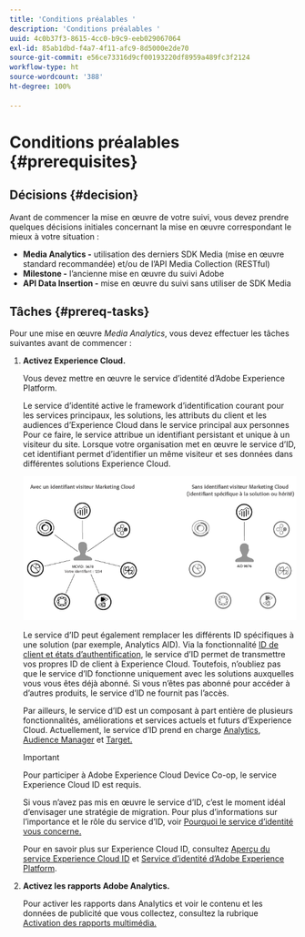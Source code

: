 ```yaml
---
title: 'Conditions préalables '
description: 'Conditions préalables '
uuid: 4c0b37f3-8615-4cc0-b9c9-eeb029067064
exl-id: 85ab1dbd-f4a7-4f11-afc9-8d5000e2de70
source-git-commit: e56ce73316d9cf00193220df8959a489fc3f2124
workflow-type: ht
source-wordcount: '388'
ht-degree: 100%

---
```


# Conditions préalables {#prerequisites}

## Décisions {#decision}

Avant de commencer la mise en œuvre de votre suivi, vous devez prendre quelques décisions initiales concernant la mise en œuvre correspondant le mieux à votre situation :

* **Media Analytics -** utilisation des derniers SDK Media (mise en œuvre standard recommandée) et/ou de l’API Media Collection (RESTful)
* **Milestone -** l’ancienne mise en œuvre du suivi Adobe
* **API Data Insertion -** mise en œuvre du suivi sans utiliser de SDK Media

## Tâches {#prereq-tasks}

Pour une mise en œuvre *Media Analytics*, vous devez effectuer les tâches suivantes avant de commencer :

1. **Activez Experience Cloud.**

   Vous devez mettre en œuvre le service d’identité d’Adobe Experience Platform.

   Le service d’identité active le framework d’identification courant pour les services principaux, les solutions, les attributs du client et les audiences d’Experience Cloud dans le service principal aux personnes Pour ce faire, le service attribue un identifiant persistant et unique à un visiteur du site. Lorsque votre organisation met en œuvre le service d’ID, cet identifiant permet d’identifier un même visiteur et ses données dans différentes solutions Experience Cloud.

   ![](assets/mc_id_service_graphic.png)

   Le service d’ID peut également remplacer les différents ID spécifiques à une solution (par exemple, Analytics AID). Via la fonctionnalité [ID de client et états d’authentification](https://experienceleague.adobe.com/docs/id-service/using/reference/authenticated-state.html?lang=fr), le service d’ID permet de transmettre vos propres ID de client à Experience Cloud. Toutefois, n’oubliez pas que le service d’ID fonctionne uniquement avec les solutions auxquelles vous vous êtes déjà abonné. Si vous n’êtes pas abonné pour accéder à d’autres produits, le service d’ID ne fournit pas l’accès.

   Par ailleurs, le service d’ID est un composant à part entière de plusieurs fonctionnalités, améliorations et services actuels et futurs d’Experience Cloud. Actuellement, le service d’ID prend en charge [Analytics](https://www.adobe.com/fr/marketing-cloud/web-analytics.html), [Audience Manager](https://www.adobe.com/fr/marketing-cloud/data-management-platform.html) et [Target.](https://www.adobe.com/fr/marketing-cloud/testing-targeting.html)

   >[!IMPORTANT]
   >
   >Pour participer à Adobe Experience Cloud Device Co-op, le service Experience Cloud ID est requis.

   Si vous n’avez pas mis en œuvre le service d’ID, c’est le moment idéal d’envisager une stratégie de migration. Pour plus d’informations sur l’importance et le rôle du service d’ID, voir [Pourquoi le service d’identité vous concerne.](https://theblog.adobe.com/why-new-adobe-marketing-cloud-id-service-should-be-on-your-radar/)

   Pour en savoir plus sur Experience Cloud ID, consultez [Aperçu du service Experience Cloud ID](https://experienceleague.adobe.com/docs/id-service/using/intro/overview.html?lang=fr) et [Service d’identité d’Adobe Experience Platform](https://experienceleague.adobe.com/docs/id-service/using/home.html?lang=fr).

1. **Activez les rapports Adobe Analytics.**

   Pour activer les rapports dans Analytics et voir le contenu et les données de publicité que vous collectez, consultez la rubrique [Activation des rapports multimédia.](/help/media-reports/media-reports-enable.md)
